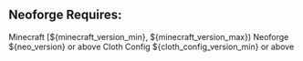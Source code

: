 ## Neoforge Requires:
Minecraft [${minecraft_version_min}, ${minecraft_version_max})
Neoforge ${neo_version} or above
Cloth Config ${cloth_config_version_min} or above

